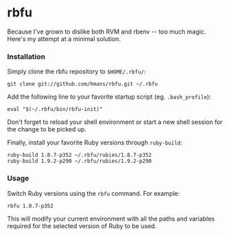 # rbfu

Because I've grown to dislike both RVM and rbenv -- too much magic. Here's
my attempt at a minimal solution.

### Installation

Simply clone the rbfu repository to `$HOME/.rbfu/`:

    git clone git://github.com/hmans/rbfu.git ~/.rbfu

Add the following line to your favorite startup script (eg. `.bash_profile`):

    eval "$(~/.rbfu/bin/rbfu-init)"

Don't forget to reload your shell environment or start a new shell session for the change to be picked up.

Finally, install your favorite Ruby versions through `ruby-build`:

    ruby-build 1.8.7-p352 ~/.rbfu/rubies/1.8.7-p352
    ruby-build 1.9.2-p290 ~/.rbfu/rubies/1.9.2-p290

### Usage

Switch Ruby versions using the `rbfu` command. For example:

    rbfu 1.8.7-p352

This will modify your current environment with all the paths and variables required for
the selected version of Ruby to be used.